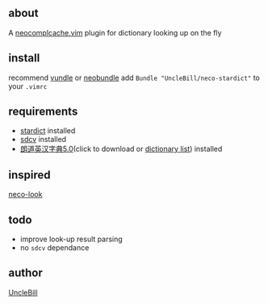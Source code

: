 about
-----
A [neocomplcache.vim][] plugin for dictionary looking up on the fly

install
-------
recommend [vundle][] or [neobundle][]
add `Bundle "UncleBill/neco-stardict"` to your `.vimrc`

requirements
------------
- [stardict][] installed
- [sdcv][] installed
- [朗道英汉字典5.0][dictionary](click to download or [dictionary list][]) installed

inspired
--------
[neco-look][]

todo
----
- improve look-up result parsing
- no `sdcv` dependance

author
------
[UncleBill][]

[UncleBill]:https://github.com/UncleBill
[neocomplcache.vim]:https://github.com/Shougo/neocomplcache.vim
[vundle]:https://github.com/Shougo/neocomplcache.vim
[stardict]:http://stardict.sourceforge.net/
[neocomplcache]:https://github.com/Shougo/neocomplcache.vim
[neobundle]:https://github.com/Shougo/neobundle.vim
[sdcv]:http://askubuntu.com/questions/191125/is-there-an-offline-command-line-dictionary
[dictionary]:http://abloz.com/huzheng/stardict-dic/zh_CN/stardict-langdao-ec-gb-2.4.2.tar.bz2
[dictionary list]:http://abloz.com/huzheng/stardict-dic/zh_CN/
[neco-look]:https://github.com/ujihisa/neco-look
